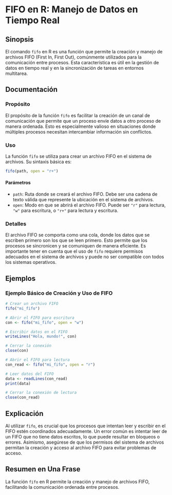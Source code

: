 <!--
Meta Description: # FIFO en R: Manejo de Datos en Tiempo Real ## Sinopsis El comando `fifo` en R es una función que permite la creación y manejo de archivos FIFO (First...
Meta Keywords: fifo, que, para, datos, archivos
-->

# FIFO en R: Manejo de Datos en Tiempo Real

## Sinopsis
El comando `fifo` en R es una función que permite la creación y manejo de archivos FIFO (First In, First Out), comúnmente utilizados para la comunicación entre procesos. Esta característica es útil en la gestión de datos en tiempo real y en la sincronización de tareas en entornos multitarea.

## Documentación

### Propósito
El propósito de la función `fifo` es facilitar la creación de un canal de comunicación que permite que un proceso envíe datos a otro proceso de manera ordenada. Esto es especialmente valioso en situaciones donde múltiples procesos necesitan intercambiar información sin conflictos.

### Uso
La función `fifo` se utiliza para crear un archivo FIFO en el sistema de archivos. Su sintaxis básica es:

```R
fifo(path, open = "r+")
```

#### Parámetros
- `path`: Ruta donde se creará el archivo FIFO. Debe ser una cadena de texto válida que represente la ubicación en el sistema de archivos.
- `open`: Modo en que se abrirá el archivo FIFO. Puede ser `"r"` para lectura, `"w"` para escritura, o `"r+"` para lectura y escritura.

### Detalles
El archivo FIFO se comporta como una cola, donde los datos que se escriben primero son los que se leen primero. Esto permite que los procesos se sincronicen y se comuniquen de manera eficiente. Es importante tener en cuenta que el uso de `fifo` requiere permisos adecuados en el sistema de archivos y puede no ser compatible con todos los sistemas operativos.

## Ejemplos

### Ejemplo Básico de Creación y Uso de FIFO
```R
# Crear un archivo FIFO
fifo("mi_fifo")

# Abrir el FIFO para escritura
con <- fifo("mi_fifo", open = "w")

# Escribir datos en el FIFO
writeLines("Hola, mundo!", con)

# Cerrar la conexión
close(con)

# Abrir el FIFO para lectura
con_read <- fifo("mi_fifo", open = "r")

# Leer datos del FIFO
data <- readLines(con_read)
print(data)

# Cerrar la conexión de lectura
close(con_read)
```

## Explicación
Al utilizar `fifo`, es crucial que los procesos que intentan leer y escribir en el FIFO estén coordinados adecuadamente. Un error común es intentar leer de un FIFO que no tiene datos escritos, lo que puede resultar en bloqueos o errores. Asimismo, asegúrese de que los permisos del sistema de archivos permitan la creación y acceso al archivo FIFO para evitar problemas de acceso.

## Resumen en Una Frase
La función `fifo` en R permite la creación y manejo de archivos FIFO, facilitando la comunicación ordenada entre procesos.